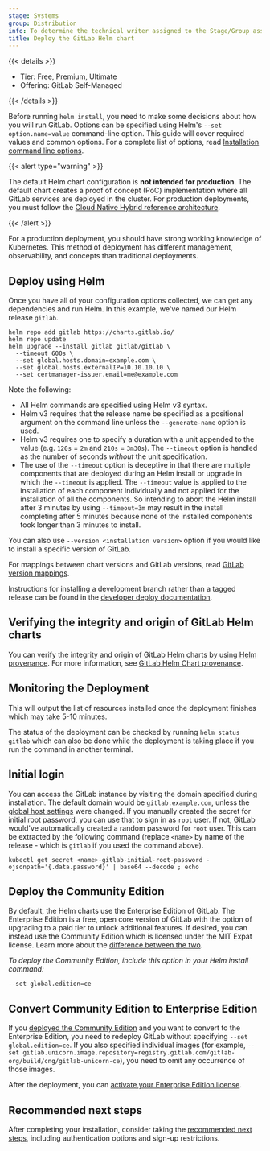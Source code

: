 ```yaml
---
stage: Systems
group: Distribution
info: To determine the technical writer assigned to the Stage/Group associated with this page, see https://handbook.gitlab.com/handbook/product/ux/technical-writing/#assignments
title: Deploy the GitLab Helm chart
---
```


{{< details >}}

- Tier: Free, Premium, Ultimate
- Offering: GitLab Self-Managed

{{< /details >}}

Before running `helm install`, you need to make some decisions about how you will run GitLab.
Options can be specified using Helm's `--set option.name=value` command-line option.
This guide will cover required values and common options.
For a complete list of options, read [Installation command line options](command-line-options.md).

{{< alert type="warning" >}}

The default Helm chart configuration is **not intended for production**.
The default chart creates a proof of concept (PoC) implementation where all GitLab
services are deployed in the cluster. For production deployments, you must follow the
[Cloud Native Hybrid reference architecture](_index.md#use-the-reference-architectures).

{{< /alert >}}

For a production deployment, you should have strong working knowledge of Kubernetes.
This method of deployment has different management, observability, and concepts than traditional deployments.

## Deploy using Helm

Once you have all of your configuration options collected, we can get any dependencies and
run Helm. In this example, we've named our Helm release `gitlab`.

```shell
helm repo add gitlab https://charts.gitlab.io/
helm repo update
helm upgrade --install gitlab gitlab/gitlab \
  --timeout 600s \
  --set global.hosts.domain=example.com \
  --set global.hosts.externalIP=10.10.10.10 \
  --set certmanager-issuer.email=me@example.com
```

Note the following:

- All Helm commands are specified using Helm v3 syntax.
- Helm v3 requires that the release name be specified as a
  positional argument on the command line unless the `--generate-name` option is used.
- Helm v3 requires one to specify a duration with a unit appended to the value
  (e.g. `120s` = `2m` and `210s` = `3m30s`). The `--timeout` option is handled as the
  number of seconds _without_ the unit specification.
- The use of the `--timeout` option is deceptive in that there are multiple components that are
  deployed during an Helm install or upgrade in which the `--timeout` is applied. The `--timeout`
  value is applied to the installation of each component individually and not applied for the
  installation of all the components. So intending to abort the Helm install after 3 minutes by
  using `--timeout=3m` may result in the install completing after 5 minutes because none of the
  installed components took longer than 3 minutes to install.

You can also use `--version <installation version>` option if you would like to install a specific version of GitLab.

For mappings between chart versions and GitLab versions, read [GitLab version mappings](version_mappings.md).

Instructions for installing a development branch rather than a tagged release can be found in the [developer deploy documentation](../development/deploy.md).

## Verifying the integrity and origin of GitLab Helm charts

You can verify the integrity and origin of GitLab Helm charts by using
[Helm provenance](https://helm.sh/docs/topics/provenance/). For more
information, see [GitLab Helm Chart provenance](chart-provenance.md).

## Monitoring the Deployment

This will output the list of resources installed once the deployment finishes which may take 5-10 minutes.

The status of the deployment can be checked by running `helm status gitlab` which can also be done while
the deployment is taking place if you run the command in another terminal.

## Initial login

You can access the GitLab instance by visiting the domain specified during
installation. The default domain would be `gitlab.example.com`, unless the
[global host settings](../charts/globals.md#configure-host-settings) were changed.
If you manually created the secret for initial root password, you
can use that to sign in as `root` user. If not, GitLab would've automatically
created a random password for `root` user. This can be extracted by the
following command (replace `<name>` by name of the release - which is `gitlab`
if you used the command above).

```shell
kubectl get secret <name>-gitlab-initial-root-password -ojsonpath='{.data.password}' | base64 --decode ; echo
```

## Deploy the Community Edition

By default, the Helm charts use the Enterprise Edition of GitLab. The Enterprise Edition is a free, open core version of GitLab with the option of upgrading to a paid tier to unlock additional features. If desired, you can instead use the Community Edition which is licensed under the MIT Expat license. Learn more about the [difference between the two](https://about.gitlab.com/install/ce-or-ee/).

_To deploy the Community Edition, include this option in your Helm install command:_

```shell
--set global.edition=ce
```

## Convert Community Edition to Enterprise Edition

If you [deployed the Community Edition](#deploy-the-community-edition) and you
want to convert to the Enterprise Edition, you need to redeploy GitLab without
specifying `--set global.edition=ce`. If you also specified
individual images (for example, `--set gitlab.unicorn.image.repository=registry.gitlab.com/gitlab-org/build/cng/gitlab-unicorn-ce`),
you need to omit any occurrence of those images.

After the deployment, you can [activate your Enterprise Edition license](https://docs.gitlab.com/administration/license/).

## Recommended next steps

After completing your installation, consider taking the
[recommended next steps](https://docs.gitlab.com/install/next_steps/),
including authentication options and sign-up restrictions.
